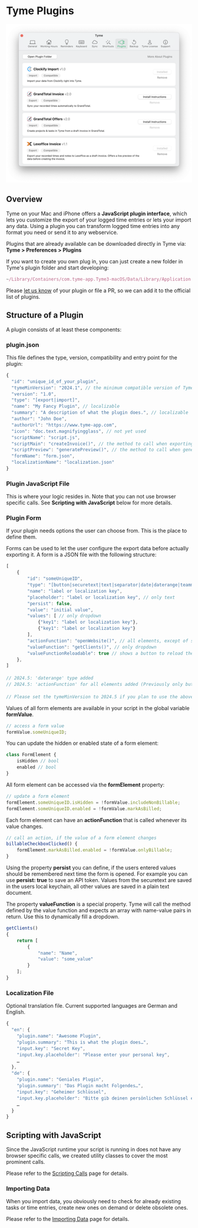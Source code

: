 # Tyme Plugins

![macOS Plugins](/guides/plugins_macos.png)

## Overview

Tyme on your Mac and iPhone offers a **JavaScript plugin interface**, which lets you customize the export of your logged time entries or lets your import any data.
Using a plugin you can transform logged time entries into any format you need or send it to any webservice.

Plugins that are already available can be downloaded directly in Tyme via: **Tyme > Preferences > Plugins**

If you want to create you own plug in, you can just create a new folder in Tyme's plugin folder and start developing:

```javascript
~/Library/Containers/com.tyme-app.Tyme3-macOS/Data/Library/Application Support/plugins/[YOUR_PLUGIN_FOLDER]/
```

Please [let us know](https://www.tyme-app.com/en/contact/) of your plugin or file a PR, so we can add it to the official list of plugins.

## Structure of a Plugin

A plugin consists of at least these components:

### plugin.json

This file defines the type, version, compatibility and entry point for the plugin:

```javascript
{
  "id": "unique_id_of_your_plugin",
  "tymeMinVersion": "2024.1", // the minimum compatible version of Tyme for this plugin
  "version": "1.0",
  "type": "[export|import]",
  "name": "My Fancy Plugin", // localizable
  "summary": "A description of what the plugin does.", // localizable
  "author": "John Doe",
  "authorUrl": "https://www.tyme-app.com",
  "icon": "doc.text.magnifyingglass", // not yet used
  "scriptName": "script.js",
  "scriptMain": "createInvoice()", // the method to call when exporting
  "scriptPreview": "generatePreview()", // the method to call when generating a preview (HTML is expected in return), only export plugins
  "formName": "form.json",
  "localizationName": "localization.json"
}
```

### Plugin JavaScript File

This is where your logic resides in. Note that you can not use browser specific calls.
See **Scripting with JavaScript** below for more details.

### Plugin Form

If your plugin needs options the user can choose from. This is the place to define them.

Forms can be used to let the user configure the export data before actually exporting it.
A form is a JSON file with the following structure:

```javascript
[
    {
        "id": "someUniqueID",
        "type": "[button|securetext|text|separator|date|daterange|teammembers|tasks|checkbox|dropdown]",
        "name": "label or localization key",
        "placeholder": "label or localization key", // only text
        "persist": false,
        "value": "initial value",
        "values": [ // only dropdown
            {"key1": "label or localization key"},
            {"key1": "label or localization key"}
        ],
        "actionFunction": "openWebsite()", // all elements, except of separator
        "valueFunction": "getClients()", // only dropdown
        "valueFunctionReloadable": true // shows a button to reload the dropdown
    },
]

// 2024.5: 'daterange' type added
// 2024.5: 'actionFunction' for all elements added (Previously only button). 

// Please set the tymeMinVersion to 2024.5 if you plan to use the above features.


 ```

Values of all form elements are available in your script in the global variable **formValue**.

```javascript
// access a form value
formValue.someUniqueID;
 ```

You can update the hidden or enabled state of a form element:

```javascript
class FormElement {
    isHidden // bool
    enabled // bool
}
 ```

All form element can be accessed via the **formElement** property:

```javascript
// update a form element
formElement.someUniqueID.isHidden = !formValue.includeNonBillable;
formElement.someUniqueID.enabled = !formValue.markAsBilled;
 ```

Each form element can have an **actionFunction** that is called whenever its value changes.

```javascript
// call an action, if the value of a form element changes
billableCheckboxClicked() {
    formElement.markAsBilled.enabled = !formValue.onlyBillable;
}
 ```

Using the property **persist** you can define, if the users entered values should be remembered next time the form is opened.
For example you can use **persist: true** to save an API token. Values from the securetext are saved in the users local keychain, all other values are saved in a plain text document.

The property **valueFunction** is a special property. Tyme will call the method defined by the value function and
expects an array with name-value pairs in return. Use this to dynamically fill a dropdown.

```javascript
getClients()
{
    return [
        {
            "name": "Name",
            "value": "some_value"
        }
    ];
}
 ```


### Localization File

Optional translation file. Current supported languages are German and English.

```javascript
{
  "en": {
    "plugin.name": "Awesome Plugin",
    "plugin.summary": "This is what the plugin does…",
    "input.key": "Secret Key",
    "input.key.placeholder": "Please enter your personal key",
    …
  },
  "de": {
    "plugin.name": "Geniales Plugin", 
    "plugin.summary": "Das Plugin macht Folgendes…",
    "input.key": "Geheimer Schlüssel",
    "input.key.placeholder": "Bitte gib deinen persönlichen Schlüssel ein",
    …
  }
}
```

## Scripting with JavaScript

Since the JavaScript runtime your script is running in does not have any browser specific calls, we created utility
classes to cover the most prominent calls.

Please refer to the [Scripting Calls](/guides/scripting_helpers.md) page for details.

### Importing Data

When you import data, you obviously need to check for already existing tasks or time entries, create new ones on demand or delete obsolete ones.

Please refer to the [Importing Data](/guides/importing_data.md) page for details.